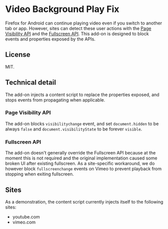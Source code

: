 # Video Background Play Fix

Firefox for Android can continue playing video even if you switch to another tab or app.
However, sites can detect these user actions with the [Page Visibility API](https://developer.mozilla.org/en-US/docs/Web/API/Page_Visibility_API) and the [Fullscreen API](https://developer.mozilla.org/en-US/docs/Web/API/Fullscreen_API).
This add-on is designed to block events and properties exposed by the APIs.

## License

MIT.

## Technical detail

The add-on injects a content script to replace the properties exposed, and stops events from propagating when applicable.

### Page Visibility API

The add-on blocks `visibilitychange` event, and set `document.hidden` to be always `false` and `document.visibilityState` to be forever `visible`.

### Fullscreen API

The add-on doesn't generally override the Fullscreen API because at the moment this is not required and the original implementation caused some broken UI after existing fullscreen.
As a site-specific workaround, we do however block `fullscreenchange` events on Vimeo to prevent playback from stopping when exiting fullscreen.

## Sites

As a demonstration, the content script currently injects itself to the following sites:

* youtube.com
* vimeo.com
